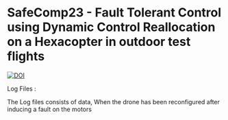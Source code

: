 # SafeComp23 - Fault Tolerant Control using Dynamic Control Reallocation on a Hexacopter in outdoor test flights
[![DOI](https://zenodo.org/badge/601913104.svg)](https://zenodo.org/badge/latestdoi/601913104)

Log Files :

The Log files consists of data, When the drone has been reconfigured after inducing a fault on the motors
